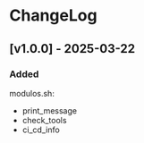 # ChangeLog
## [v1.0.0] - 2025-03-22
### Added
modulos.sh:
- print_message
- check_tools
- ci_cd_info